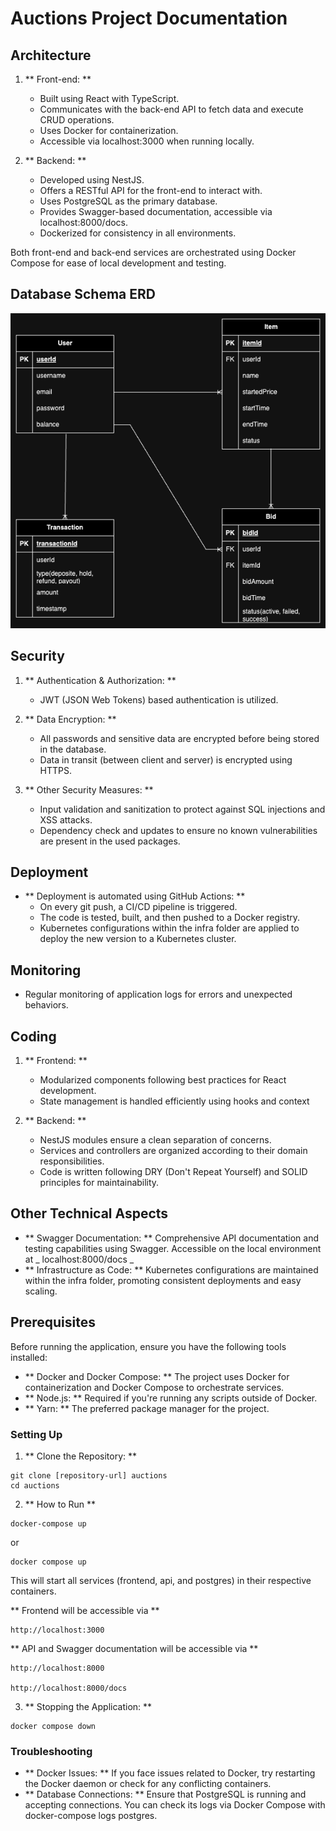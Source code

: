 # Auctions Project Documentation

## Architecture

1. ** Front-end: **

   - Built using React with TypeScript.
   - Communicates with the back-end API to fetch data and execute CRUD operations.
   - Uses Docker for containerization.
   - Accessible via localhost:3000 when running locally.

2. ** Backend: **

   - Developed using NestJS.
   - Offers a RESTful API for the front-end to interact with.
   - Uses PostgreSQL as the primary database.
   - Provides Swagger-based documentation, accessible via localhost:8000/docs.
   - Dockerized for consistency in all environments.

Both front-end and back-end services are orchestrated using Docker Compose for ease of local development and testing.

## Database Schema ERD

![ERD for Auction Project!](/docs/auction.png "Entity Relationship Diagram")

## Security

1. ** Authentication & Authorization: **

   - JWT (JSON Web Tokens) based authentication is utilized.

2. ** Data Encryption: **

   - All passwords and sensitive data are encrypted before being stored in the database.
   - Data in transit (between client and server) is encrypted using HTTPS.

3. ** Other Security Measures: **

   - Input validation and sanitization to protect against SQL injections and XSS attacks.
   - Dependency check and updates to ensure no known vulnerabilities are present in the used packages.

## Deployment

- ** Deployment is automated using GitHub Actions: **
  - On every git push, a CI/CD pipeline is triggered.
  - The code is tested, built, and then pushed to a Docker registry.
  - Kubernetes configurations within the infra folder are applied to deploy the new version to a Kubernetes cluster.

## Monitoring

- Regular monitoring of application logs for errors and unexpected behaviors.

## Coding

1. ** Frontend: **

   - Modularized components following best practices for React development.
   - State management is handled efficiently using hooks and context

2. ** Backend: **

   - NestJS modules ensure a clean separation of concerns.
   - Services and controllers are organized according to their domain responsibilities.
   - Code is written following DRY (Don't Repeat Yourself) and SOLID principles for maintainability.

## Other Technical Aspects

- ** Swagger Documentation: ** Comprehensive API documentation and testing capabilities using Swagger. Accessible on the local environment at _ localhost:8000/docs _
- ** Infrastructure as Code: ** Kubernetes configurations are maintained within the infra folder, promoting consistent deployments and easy scaling.

## Prerequisites

Before running the application, ensure you have the following tools installed:

- ** Docker and Docker Compose: ** The project uses Docker for containerization and Docker Compose to orchestrate services.
- ** Node.js: ** Required if you're running any scripts outside of Docker.
- ** Yarn: ** The preferred package manager for the project.

### Setting Up

1. ** Clone the Repository: **

```
git clone [repository-url] auctions
cd auctions
```

2. ** How to Run **

```
docker-compose up
```

or

```
docker compose up
```

This will start all services (frontend, api, and postgres) in their respective containers.

** Frontend will be accessible via **

```
http://localhost:3000
```

** API and Swagger documentation will be accessible via **

```
http://localhost:8000

http://localhost:8000/docs
```

3. ** Stopping the Application: **

```
docker compose down
```

### Troubleshooting

- ** Docker Issues: ** If you face issues related to Docker, try restarting the Docker daemon or check for any conflicting containers.
- ** Database Connections: ** Ensure that PostgreSQL is running and accepting connections. You can check its logs via Docker Compose with docker-compose logs postgres.
